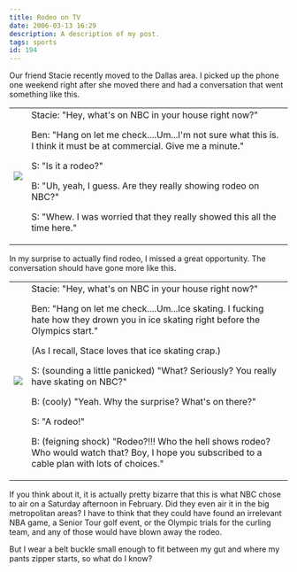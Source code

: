 ```yaml
---
title: Rodeo on TV
date: 2006-03-13 16:29
description: A description of my post.
tags: sports
id: 194
---
```

Our friend Stacie recently moved to the Dallas area.  I picked up the phone one weekend right after she moved there and had a conversation that went something like this.

<table><tr><td width =15><img src="/img/spacer.gif"/></td><td>
Stacie:  "Hey, what's on NBC in your house right now?"

Ben:  "Hang on let me check....Um...I'm not sure what this is.  I think it must be at commercial.  Give me a minute."

S:  "Is it a rodeo?"

B:  "Uh, yeah, I guess.  Are they really showing rodeo on NBC?"

S:  "Whew.  I was worried that they really showed this all the time here."
</td></tr></table>

In my surprise to actually find rodeo, I missed a great opportunity.  The conversation should have gone more like this.

<table><tr><td width =15><img src="/img/spacer.gif"/></td><td>
Stacie:  "Hey, what's on NBC in your house right now?"

Ben:  "Hang on let me check....Um...Ice skating.  I fucking hate how they drown you in ice skating right before the Olympics start."

(As I recall, Stace loves that ice skating crap.)

S:  (sounding a little panicked) "What?  Seriously?  You really have skating on NBC?"

B:  (cooly) "Yeah.  Why the surprise?  What's on there?"

S:  "A rodeo!"

B:  (feigning shock)  "Rodeo?!!!  Who the hell shows rodeo?  Who would watch that?  Boy, I hope you subscribed to a cable plan with lots of choices."
</td></tr></table>

If you think about it, it is actually pretty bizarre that this is what NBC chose to air on a Saturday afternoon in February.  Did they even air it in the big metropolitan areas?  I have to think that they could have found an irrelevant NBA game, a Senior Tour golf event, or the Olympic trials for the curling team, and any of those would have blown away the rodeo.

But I wear a belt buckle small enough to fit between my gut and where my pants zipper starts, so what do I know?

